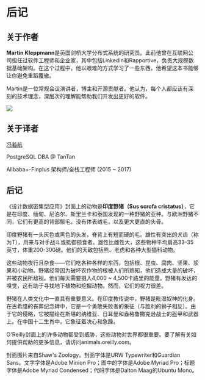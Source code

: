 # 后记

## 关于作者

**Martin Kleppmann**是英国剑桥大学分布式系统的研究员。此前他曾在互联网公司担任过软件工程师和企业家，其中包括LinkedIn和Rapportive，负责大规模数据基础架构。在这个过程中，他以艰难的方式学习了一些东西，他希望这本书能够让你避免重蹈覆辙。

Martin是一位常规会议演讲者，博主和开源贡献者。他认为，每个人都应该有深刻的技术理念，深层次的理解能帮助我们开发出更好的软件。

![](http://martin.kleppmann.com/2017/03/ddia-poster.jpg)


## 关于译者

[冯若航](https://vonng.com/about)

PostgreSQL DBA @ TanTan

Alibaba+-Finplus 架构师/全栈工程师 (2015 ~ 2017)


## 后记

《设计数据密集型应用》封面上的动物是**印度野猪（Sus scrofa cristatus）**，它是在印度、缅甸、尼泊尔、斯里兰卡和泰国发现的一种野猪的亚种。与欧洲野猪不同，它们有更高的背部鬃毛，没有体表绒毛，以及更大更直的头骨。

印度野猪有一头灰色或黑色的头发，脊背上有短而硬的毛。雄性有突出的犬齿（称为T），用来与对手战斗或抵御掠食者。雄性比雌性大，这些物种平均肩高33-35英寸，体重200-300磅。他们的天敌包括熊、老虎和各种大型猫科动物。

这些动物夜行且杂食——它们吃各种各样的东西，包括根、昆虫、腐肉、坚果、浆果和小动物。野猪经常因为破坏农作物的根被人们所熟知，他们造成大量的破坏，并被农民所敌视。他们每天需要摄入4,000 ~ 4,500卡路里的能量。野猪有发达的嗅觉，这有助于寻找地下植物和挖掘动物。然而，它们的视力很差。

野猪在人类文化中一直具有重要意义。在印度教传说中，野猪是毗湿奴神的化身。在古希腊的丧葬纪念碑中，它是一个勇敢失败者的象征（与胜利的狮子相反）。由于它的侵略，它被描绘在斯堪的纳维亚、日耳曼和盎格鲁撒克逊战士的盔甲和武器上。在中国十二生肖中，它象征着决心和急躁。

O'Reilly封面上的许多动物都受到威胁，这些动物对世界都很重要。要了解有关如何提供帮助的更多信息，请访问animals.oreilly.com。

封面图片来自Shaw's Zoology。封面字体是URW Typewriter和Guardian Sans。文字字体是Adobe Minion Pro；图中的字体是Adobe Myriad Pro；标题字体是Adobe Myriad Condensed；代码字体是Dalton Maag的Ubuntu Mono。
